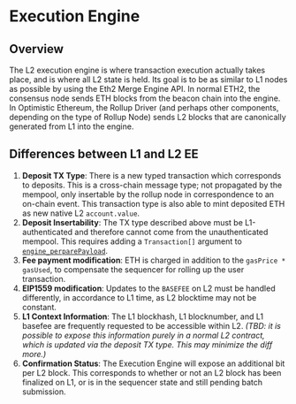 # Execution Engine

## Overview

The L2 execution engine is where transaction execution actually takes place, and is where all L2 state is held. Its goal is to be as similar to L1 nodes as possible by using the Eth2 Merge Engine API. In normal ETH2, the consensus node sends ETH blocks from the beacon chain into the engine. In Optimistic Ethereum, the Rollup Driver (and perhaps other components, depending on the type of Rollup Node) sends L2 blocks that are canonically generated from L1 into the engine.

## Differences between L1 and L2 EE

1. **Deposit TX Type**: There is a new typed transaction which corresponds to deposits. This is a cross-chain message type; not propagated by the mempool, only insertable by the rollup node in correspondence to an on-chain event. This transaction type is also able to mint deposited ETH as new native L2 `account.value`.
2. **Deposit Insertability**: The TX type described above must be L1-authenticated and therefore cannot come from the unauthenticated mempool. This requires adding a `Transaction[]` argument to [`engine_perparePayload`](https://github.com/ethereum/execution-apis/blob/v1.0.0-alpha.2/src/engine/interop/specification.md#engine_preparepayload).
3. **Fee payment modification**: ETH is charged in addition to the `gasPrice * gasUsed`, to compensate the sequencer for rolling up the user transaction.
4. **EIP1559 modification**: Updates to the `BASEFEE` on L2 must be handled differently, in accordance to L1 time, as L2 blocktime may not be constant.
5. **L1 Context Information**: The L1 blockhash, L1 blocknumber, and L1 basefee are frequently requested to be accessible within L2. *(TBD: it is possible to expose this information purely in a normal L2 contract, which is updated via the deposit TX type. This may minimize the diff more.)*
6. **Confirmation Status**: The Execution Engine will expose an additional bit per L2 block. This corresponds to whether or not an L2 block has been finalized on L1, or is in the sequencer state and still pending batch submission.